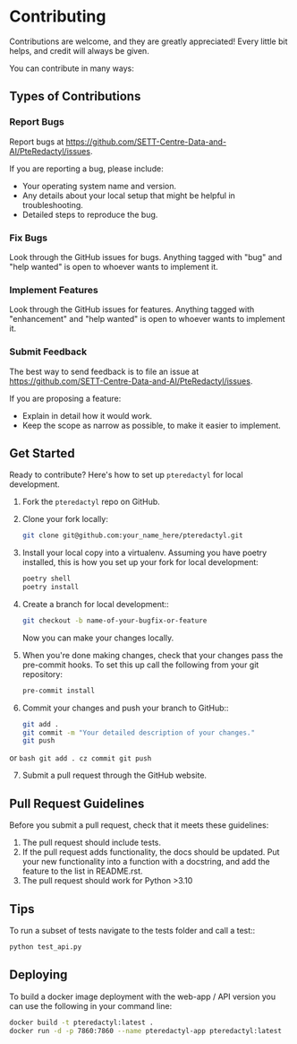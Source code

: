 # Contributing

Contributions are welcome, and they are greatly appreciated! Every little bit
helps, and credit will always be given.

You can contribute in many ways:

## Types of Contributions

### Report Bugs

Report bugs at <https://github.com/SETT-Centre-Data-and-AI/PteRedactyl/issues>.

If you are reporting a bug, please include:

- Your operating system name and version.
- Any details about your local setup that might be helpful in troubleshooting.
- Detailed steps to reproduce the bug.

### Fix Bugs

Look through the GitHub issues for bugs. Anything tagged with "bug" and "help
wanted" is open to whoever wants to implement it.

### Implement Features

Look through the GitHub issues for features. Anything tagged with "enhancement"
and "help wanted" is open to whoever wants to implement it.

### Submit Feedback

The best way to send feedback is to file an issue at <https://github.com/SETT-Centre-Data-and-AI/PteRedactyl/issues>.

If you are proposing a feature:

- Explain in detail how it would work.
- Keep the scope as narrow as possible, to make it easier to implement.

## Get Started

Ready to contribute? Here's how to set up `pteredactyl` for local development.

1. Fork the `pteredactyl` repo on GitHub.
2. Clone your fork locally:

    ```bash
    git clone git@github.com:your_name_here/pteredactyl.git
    ```

3. Install your local copy into a virtualenv. Assuming you have poetry installed, this is how you set up your fork for local development:

    ```bash
    poetry shell
    poetry install
    ```

4. Create a branch for local development::

    ```bash
    git checkout -b name-of-your-bugfix-or-feature
    ```

   Now you can make your changes locally.

5. When you're done making changes, check that your changes pass the pre-commit hooks. To set this up call the following from your git repository:

    ```bash
    pre-commit install
    ```

6. Commit your changes and push your branch to GitHub::

    ```bash
    git add .
    git commit -m "Your detailed description of your changes."
    git push
    ```
or
    ```bash
    git add .
    cz commit
    git push
    ```

7. Submit a pull request through the GitHub website.

## Pull Request Guidelines

Before you submit a pull request, check that it meets these guidelines:

1. The pull request should include tests.
2. If the pull request adds functionality, the docs should be updated. Put
   your new functionality into a function with a docstring, and add the
   feature to the list in README.rst.
3. The pull request should work for Python >3.10

## Tips

To run a subset of tests navigate to the tests folder and call a test::

```bash
python test_api.py
```

## Deploying

To build a docker image deployment with the web-app / API version you can use the following in your command line:

```bash
docker build -t pteredactyl:latest .
docker run -d -p 7860:7860 --name pteredactyl-app pteredactyl:latest
```
